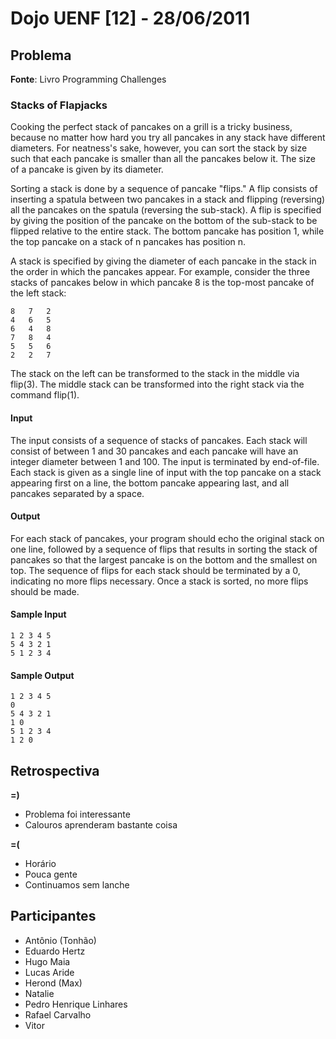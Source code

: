 # Dojo UENF [12] - 28/06/2011

## Problema

**Fonte**: Livro Programming Challenges

### Stacks of Flapjacks

Cooking the perfect stack of pancakes on a grill is a tricky business, because
no matter how hard you try all pancakes in any stack have different diameters.
For neatness's sake, however, you can sort the stack by size such that each
pancake is smaller than all the pancakes below it. The size of a pancake is
given by its diameter.

Sorting a stack is done by a sequence of pancake "flips." A flip consists of
inserting a spatula between two pancakes in a stack and flipping (reversing) all
the pancakes on the spatula (reversing the sub-stack). A flip is specified by
giving the position of the pancake on the bottom of the sub-stack to be flipped
relative to the entire stack. The bottom pancake has position 1, while the top
pancake on a stack of n pancakes has position n.

A stack is specified by giving the diameter of each pancake in the stack in the
order in which the pancakes appear. For example, consider the three stacks of
pancakes below in which pancake 8 is the top-most pancake of the left stack:

    8   7   2
    4   6   5
    6   4   8
    7   8   4
    5   5   6
    2   2   7

The stack on the left can be transformed to the stack in the middle via flip(3).
The middle stack can be transformed into the right stack via the command
flip(1).

#### Input

The input consists of a sequence of stacks of pancakes. Each stack will consist
of between 1 and 30 pancakes and each pancake will have an integer diameter
between 1 and 100. The input is terminated by end-of-file. Each stack is given
as a single line of input with the top pancake on a stack appearing first on a
line, the bottom pancake appearing last, and all pancakes separated by a space.

#### Output

For each stack of pancakes, your program should echo the original stack on one
line, followed by a sequence of flips that results in sorting the stack of
pancakes so that the largest pancake is on the bottom and the smallest on top.
The sequence of flips for each stack should be terminated by a 0, indicating no
more flips necessary. Once a stack is sorted, no more flips should be made.

#### Sample Input

    1 2 3 4 5
    5 4 3 2 1
    5 1 2 3 4

#### Sample Output

    1 2 3 4 5
    0
    5 4 3 2 1
    1 0
    5 1 2 3 4
    1 2 0


## Retrospectiva

**=)**

- Problema foi interessante
- Calouros aprenderam bastante coisa

**=(**

- Horário
- Pouca gente
- Continuamos sem lanche


## Participantes

- Antônio (Tonhão)
- Eduardo Hertz
- Hugo Maia
- Lucas Aride
- Herond (Max)
- Natalie
- Pedro Henrique Linhares
- Rafael Carvalho
- Vitor

